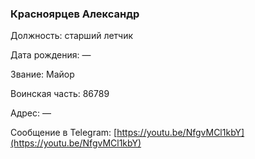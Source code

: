 ### Красноярцев Александр

Должность: старший летчик

Дата рождения: —

Звание: Майор

Воинская часть: 86789

Адрес: —

Сообщение в Telegram: [https://youtu.be/NfgvMCl1kbY](https://youtu.be/NfgvMCl1kbY)
